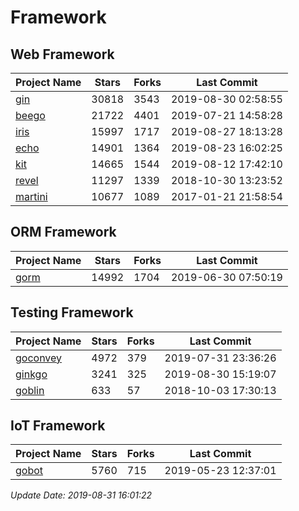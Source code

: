 # Framework

## Web Framework

| Project Name | Stars | Forks | Last Commit |
| ------------ | ----- | ----- | ----------- |
| [gin](https://github.com/gin-gonic/gin) | 30818 | 3543 | 2019-08-30 02:58:55 |
| [beego](https://github.com/astaxie/beego) | 21722 | 4401 | 2019-07-21 14:58:28 |
| [iris](https://github.com/kataras/iris) | 15997 | 1717 | 2019-08-27 18:13:28 |
| [echo](https://github.com/labstack/echo) | 14901 | 1364 | 2019-08-23 16:02:25 |
| [kit](https://github.com/go-kit/kit) | 14665 | 1544 | 2019-08-12 17:42:10 |
| [revel](https://github.com/revel/revel) | 11297 | 1339 | 2018-10-30 13:23:52 |
| [martini](https://github.com/go-martini/martini) | 10677 | 1089 | 2017-01-21 21:58:54 |

## ORM Framework

| Project Name | Stars | Forks | Last Commit |
| ------------ | ----- | ----- | ----------- |
| [gorm](https://github.com/jinzhu/gorm) | 14992 | 1704 | 2019-06-30 07:50:19 |

## Testing Framework

| Project Name | Stars | Forks | Last Commit |
| ------------ | ----- | ----- | ----------- |
| [goconvey](https://github.com/smartystreets/goconvey) | 4972 | 379 | 2019-07-31 23:36:26 |
| [ginkgo](https://github.com/onsi/ginkgo) | 3241 | 325 | 2019-08-30 15:19:07 |
| [goblin](https://github.com/franela/goblin) | 633 | 57 | 2018-10-03 17:30:13 |

## IoT Framework

| Project Name | Stars | Forks | Last Commit |
| ------------ | ----- | ----- | ----------- |
| [gobot](https://github.com/hybridgroup/gobot) | 5760 | 715 | 2019-05-23 12:37:01 |

*Update Date: 2019-08-31 16:01:22*
